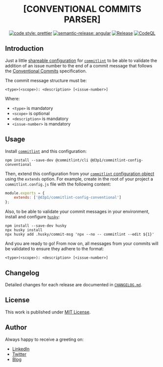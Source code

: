 <div align=center>

# [CONVENTIONAL COMMITS PARSER]

[![code style: prettier](https://img.shields.io/badge/code_style-prettier-ff69b4.svg)](https://github.com/prettier/prettier)
[![semantic-release: angular](https://img.shields.io/badge/semantic--release-angular-e10079?logo=semantic-release)](https://github.com/semantic-release/semantic-release)
[![Release](https://github.com/d3p1/commitlint-config-conventional/actions/workflows/release.yml/badge.svg)](https://github.com/d3p1/commitlint-config-conventional/actions/workflows/release.yml)
[![CodeQL](https://github.com/d3p1/commitlint-config-conventional/actions/workflows/github-code-scanning/codeql/badge.svg)](https://github.com/d3p1/commitlint-config-conventional/actions/workflows/github-code-scanning/codeql)

</div>

## Introduction

Just a little [shareable configuration](https://commitlint.js.org/#/reference-configuration) for [`commitlint`](https://commitlint.js.org/) to be able to validate the addition of an issue number to the end of a commit message that follows the [Conventional Commits](https://www.conventionalcommits.org/en/v1.0.0/) specification.

The commit message structure must be:

```
<type>(<scope>): <description> [<issue-number>]
```

Where:

- `<type>` is mandatory
- `<scope>` is optional
- `<description>` is mandatory
- `<issue-number>` is mandatory 

## Usage

Install [`commitlint`](https://commitlint.js.org/#/guides-local-setup) and this configuration:

```
npm install --save-dev @commitlint/cli @d3p1/commitlint-config-conventional
```

Then, extend this configuration from your [`commitlint` configuration object](https://commitlint.js.org/#/reference-configuration?id=configuration-object-example) using the `extends` option. For example, create in the root of your project a `commitlint.config.js` file with the following content:

```js
module.exports = {
    extends: ['@d3p1/commitlint-config-conventional']
};
```

Also, to be able to validate your commit messages in your environment, install and configure [`husky`](https://typicode.github.io/husky/):

```
npm install --save-dev husky
npx husky install
npx husky add .husky/commit-msg 'npx --no -- commitlint --edit ${1}'
```

And you are ready to go! From now on, all messages from your commits will be validated to ensure they adhere to the format:

```
<type>(<scope>): <description> [<issue-number>]
```

## Changelog

Detailed changes for each release are documented in [`CHANGELOG.md`](./CHANGELOG.md).

## License

This work is published under [MIT License](./LICENSE).

## Author

Always happy to receive a greeting on:

- [LinkedIn](https://www.linkedin.com/in/cristian-marcelo-de-picciotto/) 
- [Twitter](https://twitter.com/___d3p1)
- [Blog](https://d3p1.dev/)
